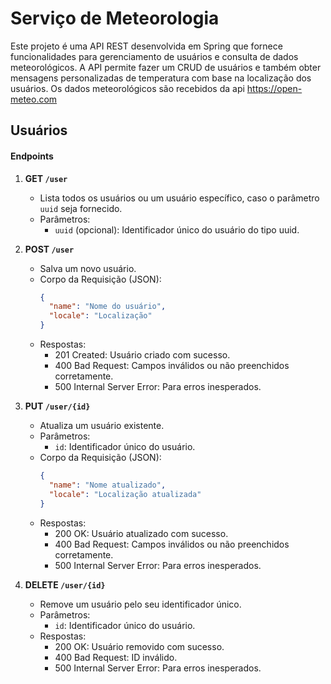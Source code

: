 # Serviço de Meteorologia
Este projeto é uma API REST desenvolvida em Spring que fornece funcionalidades para gerenciamento de usuários e consulta de dados meteorológicos. A API permite fazer um CRUD de usuários e também obter mensagens personalizadas de temperatura com base na localização dos usuários.
Os dados meteorológicos são recebidos da api https://open-meteo.com

## Usuários

#### Endpoints

1. **GET `/user`**
   - Lista todos os usuários ou um usuário específico, caso o parâmetro `uuid` seja fornecido.
   - Parâmetros:
     - `uuid` (opcional): Identificador único do usuário do tipo uuid.

2. **POST `/user`**
   - Salva um novo usuário.
   - Corpo da Requisição (JSON):
     ```json
     {
       "name": "Nome do usuário",
       "locale": "Localização"
     }
     ```
   - Respostas:
     - 201 Created: Usuário criado com sucesso.
     - 400 Bad Request: Campos inválidos ou não preenchidos corretamente.
     - 500 Internal Server Error: Para erros inesperados.

3. **PUT `/user/{id}`**
   - Atualiza um usuário existente.
   - Parâmetros:
     - `id`: Identificador único do usuário.
   - Corpo da Requisição (JSON):
     ```json
     {
       "name": "Nome atualizado",
       "locale": "Localização atualizada"
     }
     ```
   - Respostas:
     - 200 OK: Usuário atualizado com sucesso.
     - 400 Bad Request: Campos inválidos ou não preenchidos corretamente.
     - 500 Internal Server Error: Para erros inesperados.

4. **DELETE `/user/{id}`**
   - Remove um usuário pelo seu identificador único.
   - Parâmetros:
     - `id`: Identificador único do usuário.
   - Respostas:
     - 200 OK: Usuário removido com sucesso.
     - 400 Bad Request: ID inválido.
     - 500 Internal Server Error: Para erros inesperados.



